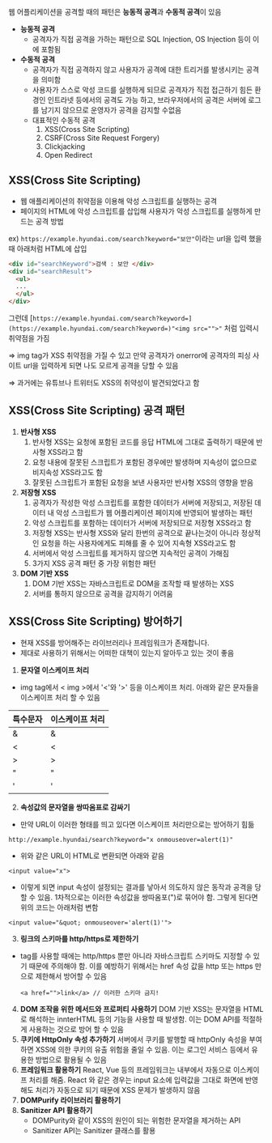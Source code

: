 웹 어플리케이션을 공격할 때의 패턴은 **능동적 공격**과 **수동적 공격**이 있음

- **능동적 공격**
    - 공격자가 직접 공격을 가하는 패턴으로 SQL Injection, OS Injection 등이 이에 포함됨
- **수동적 공격**
    - 공격자가 직접 공격하지 않고 사용자가 공격에 대한 트리거를 발생시키는 공격을 의미함
    - 사용자가 스스로 악성 코드를 실행하게 되므로 공격자가 직접 접근하기 힘든 환경인 인트라넷 등에서의 공격도 가능 하고, 브라우저에서의 공격은 서버에 로그를 남기지 않으므로 운영자가 공격을 감지할 수없음
    - 대표적인 수동적 공격
        1. XSS(Cross Site Scripting)
        2. CSRF(Cross Site Request Forgery)
        3. Clickjacking
        4. Open Redirect

## XSS(Cross Site Scripting)

- 웹 애플리케이션의 취약점을 이용해 악성 스크립트를 실행하는 공격
- 페이지의 HTML에 악성 스크립트를 삽입해 사용자가 악성 스크립트를 실행하게 만드는 공격 방법

ex) `https://example.hyundai.com/search?keyword="보안"`이라는 url을 입력 했을 때 아래처럼 HTML에 삽입

```html
<div id="searchKeyword">검색 : 보안 </div>
<div id="searchResult">
  <ul>
  ...
  </ul>
</div>
```

그런데 [`https://example.hyundai.com/search?keyword=](https://example.hyundai.com/search?keyword=)"<img src="">"` 처럼 입력시 취약점을 가짐

⇒ img tag가 XSS 취약점을 가질 수 있고 만약 공격자가 onerror에 공격자의 피싱 사이트 url을 입력하게 되면 나도 모르게 공격을 당할 수 있음

⇒ 과거에는 유튜브나 트위터도 XSS의 취약성이 발견되었다고 함

## XSS(Cross Site Scripting) 공격 패턴

1. **반사형 XSS**
    1. 반사형 XSS는 요청에 포함된 코드를 응답 HTML에 그대로 출력하기 때문에 반사형 XSS라고 함
    2. 요청 내용에 잘못된 스크립트가 포함된 경우에만 발생하며 지속성이 없으므로 비지속성 XSS라고도 함
    3. 잘못된 스크립트가 포함된 요청을 보낸 사용자만 반사형 XSS의 영향을 받음
2. **저장형 XSS**
    1. 공격자가 작성한 악성 스크립트를 포함한 데이터가 서버에 저장되고, 저장된 데이터 내 악성 스크립트가 웹 어플리케이션 페이지에 반영되어 발생하는 패턴
    2. 악성 스크립트를 포함하는 데이터가 서버에 저장되므로 저장형 XSS라고 함
    3. 저장형 XSS는 반사형 XSS와 달리 한번의 공격으로 끝나는것이 아니라 정상적인 요청을 하는 사용자에게도 피해를 줄 수 있어 지속형 XSS라고도 함
    4. 서버에서 악성 스크립트를 제거하지 않으면 지속적인 공격이 가해짐
    5. 3가지 XSS 공격 패턴 중 가장 위험한 패턴
3. **DOM 기반 XSS**
    1. DOM 기반 XSS는 자바스크립트로 DOM을 조작할 때 발생하는 XSS
    2. 서버를 통하지 않으므로 공격을 감지하기 어려움

## XSS(Cross Site Scripting) 방어하기

- 현재 XSS를 방어해주는 라이브러리나 프레임워크가 존재합니다.
- 제대로 사용하기 위해서는 어떠한 대책이 있는지 알아두고 있는 것이 좋음

1. **문자열 이스케이프 처리**
- img tag에서 < img >에서 '<'와 '>' 등을 이스케이프 처리. 아래와 같은 문자들을 이스케이프 처리 할 수 있음

| 특수문자 | 이스케이프 처리 |
| --- | --- |
| & | & |
| < | < |
| > | > |
| " | " |
| ' | ' |
2. **속성값의 문자열을 쌍따옴표로 감싸기**
- 만약 URL이 이러한 형태를 띄고 있다면 이스케이프 처리만으로는 방어하기 힘듦

```
http://example.hyundai/search?keyword="x onmouseover=alert(1)"
```

- 위와 같은 URL이 HTML로 변환되면 아래와 같음

```
<input value="x">
```

- 이렇게 되면 input 속성이 설정되는 결과를 낳아서 의도하지 않은 동작과 공격을 당할 수 있음. 1차적으로는 이러한 속성값을 쌍따옴포(")로 묶어야 함. 그렇게 된다면 위의 코드는 아래처럼 변함

```
<input value="&quot; onmouseover='alert(1)'">
```

3. **링크의 스키마를 http/https로 제한하기**
- tag를 사용할 때에는 http/https 뿐만 아니라 자바스크립트 스키마도 지정할 수 있기 때문에 주의해야 함. 이를 예방하기 위해서는 href 속성 값을 http 또는 https 만으로 제한해서 방어할 수 있음
    
    ```
    <a href="">link</a> // 이러한 스키마 금지!
    ```
    
4. **DOM 조작을 위한 메서드와 프로퍼티 사용하기**
DOM 기반 XSS는 문자열을 HTML로 해석하는 innterHTML 등의 기능을 사용할 때 발생함. 이는 DOM API를 적절하게 사용하는 것으로 방어 할 수 있음
5. **쿠키에 HttpOnly 속성 추가하기**
서버에서 쿠키를 발행할 때 httpOnly 속성을 부여하면 XSS에 의한 쿠키의 유출 위험을 줄일 수 있음. 이는 로그인 서비스 등에서 유용한 방법으로 활용될 수 있음
6. **프레임워크 활용하기**
React, Vue 등의 프레임워크는 내부에서 자동으로 이스케이프 처리를 해줌. React 와 같은 경우는 input 요소에 입력값을 그대로 화면에 반영해도 처리가 자동으로 되기 때문에 XSS 문제가 발생하지 않음
7. **DOMPurify 라이브러리 활용하기**
8. **Sanitizer API 활용하기**
    - DOMPurity와 같이 XSS의 원인이 되는 위험한 문자열을 제거하는 API
    - Sanitizer API는 Sanitizer 클래스를 활용